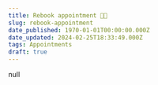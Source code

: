 ```yaml
---
title: Rebook appointment 🧑‍💻
slug: rebook-appointment
date_published: 1970-01-01T00:00:00.000Z
date_updated: 2024-02-25T18:33:49.000Z
tags: Appointments
draft: true
---
```


null
